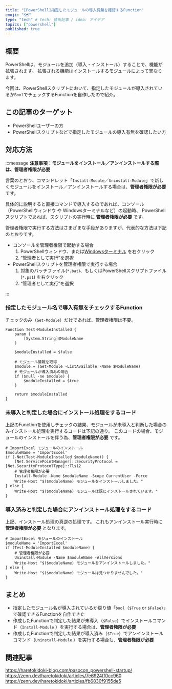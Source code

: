 ```yaml
---
title: "[PowerShell]指定したモジュールの導入有無を確認するFunction"
emoji: "🗺"
type: "tech" # tech: 技術記事 / idea: アイデア
topics: ["powershell"]
published: true
---
```

## 概要

PowerShellは、モジュールを追加（導入・インストール）することで、機能が拡張されます。
拡張される機能はインストールするモジュールによって異なります。

今回は、PowerShellスクリプトにおいて、指定したモジュールが導入されているか`Bool`でチェックするFunctionを自作したので紹介。

## この記事のターゲット

- PowerShellユーザーの方
- PowerShellスクリプトなどで指定したモジュールの導入有無を確認したい方

## 対応方法

:::message
**注意事項：モジュールをインストール／アンインストールする際は、管理者権限が必要**

言葉のとおり、コマンドレット「`Install-Module`／`Uninstall-Module`」で新しくモジュールをインストール／アンインストールする場合は、**管理者権限が必要** です。

具体的に説明すると直接コマンドで導入するのであれば、コンソール（PowerShellウィンドウ や Windowsターミナルなど）の起動時、
PowerShellスクリプトであれば、スクリプトの実行時に **管理者権限が必要** です。

管理者権限で実行する方法はさまざまな手段がありますが、代表的な方法は下記のとおりです。

- コンソールを管理者権限で起動する場合
    1. PowerShellウィンドウ、または[Windowsターミナル](https://www.microsoft.com/store/productId/9N0DX20HK701) を右クリック
    2. “管理者として実行”を選択
- PowerShellスクリプトを管理者権限で実行する場合
    1. 対象のバッチファイル(`*.bat`)、もしくはPowerShellスクリプトファイル(`*.ps1`) を右クリック
    2. “管理者として実行”を選択

:::

### 指定したモジュール名で導入有無をチェックするFunction

チェックのみ（`Get-Module`）だけであれば、管理者権限は不要。

```powershell:モジュールの導入有無を確認
Function Test-ModuleInstalled {
    param (
        [System.String]$ModuleName
    )

    $moduleInstalled = $false

    # モジュール情報を取得
    $module = (Get-Module -ListAvailable -Name $ModuleName)
    # モジュールが導入済みの場合
    if ($null -ne $module) {
        $moduleInstalled = $true
    }
    
    return $moduleInstalled
}
```

### 未導入と判定した場合にインストール処理をするコード

上記のFunctionを使用しチェックの結果、モジュールが未導入と判断した場合のみインストール処理を実行するコードは下記の通り。
このコードの場合、モジュールのインストールを伴う為、**管理者権限が必要** です。

```powershell:未導入の場合に該当モジュールをインストールするコード
# ImportExcel モジュールのインストール
$moduleName = 'ImportExcel'
if (-Not(Test-ModuleInstalled $moduleName)) {
    [Net.ServicePointManager]::SecurityProtocol = [Net.SecurityProtocolType]::Tls12
    # 管理者権限が必要
    Install-Module -Name $moduleName -Scope CurrentUser -Force
    Write-Host "$($moduleName) モジュールをインストールしました。"
} else {
    Write-Host "$($moduleName) モジュールは既にインストールされています。"
}
```

### 導入済みと判定した場合にアンインストール処理をするコード

上記、インストール処理の真逆の処理です。
これもアンインストール実行時に **管理者権限が必要** となります。

```powershell:導入済みの場合に該当モジュールをアンインストールするコード
# ImportExcel モジュールのインストール
$moduleName = 'ImportExcel'
if (Test-ModuleInstalled $moduleName) {
    # 管理者権限が必要
    Uninstall-Module -Name $moduleName -AllVersions
    Write-Host "$($moduleName) モジュールをアンインストールしました。"
} else {
    Write-Host "$($moduleName) モジュールは見つかりませんでした。"
}
```

## まとめ

- 指定したモジュール名が導入されているか戻り値「`bool`（`$True` or `$False`）」で確認できるFunctionを自作できた
- 作成したFunctionで判定した結果が未導入（`$False`）でインストールコマンド（`Install-Module` ）を実行する場合は、**管理者権限が必要**
- 作成したFunctionで判定した結果が導入済み（`$True`）でアンインストールコマンド（`Uninstall-Module` ）を実行する場合も、**管理者権限が必要**

## 関連記事

https://haretokidoki-blog.com/pasocon_powershell-startup/
https://zenn.dev/haretokidoki/articles/7e6924ff0cc960
https://zenn.dev/haretokidoki/articles/fb6830f9155de5
